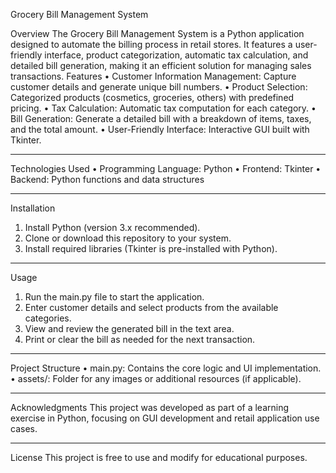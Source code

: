 Grocery Bill Management System


Overview
The Grocery Bill Management System is a Python application designed to automate the billing process in retail stores. It features a user-friendly interface, product categorization, automatic tax calculation, and detailed bill generation, making it an efficient solution for managing sales transactions.
Features
•	Customer Information Management: Capture customer details and generate unique bill numbers.
•	Product Selection: Categorized products (cosmetics, groceries, others) with predefined pricing.
•	Tax Calculation: Automatic tax computation for each category.
•	Bill Generation: Generate a detailed bill with a breakdown of items, taxes, and the total amount.
•	User-Friendly Interface: Interactive GUI built with Tkinter.
________________________________________
Technologies Used
•	Programming Language: Python
•	Frontend: Tkinter
•	Backend: Python functions and data structures
________________________________________
Installation
1.	Install Python (version 3.x recommended).
2.	Clone or download this repository to your system.
3.	Install required libraries (Tkinter is pre-installed with Python).
________________________________________
Usage
1.	Run the main.py file to start the application.
2.	Enter customer details and select products from the available categories.
3.	View and review the generated bill in the text area.
4.	Print or clear the bill as needed for the next transaction.
________________________________________
Project Structure
•	main.py: Contains the core logic and UI implementation.
•	assets/: Folder for any images or additional resources (if applicable).
________________________________________
Acknowledgments
This project was developed as part of a learning exercise in Python, focusing on GUI development and retail application use cases.
________________________________________
License
This project is free to use and modify for educational purposes.

